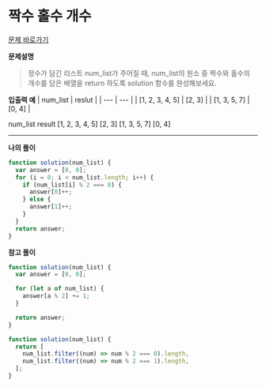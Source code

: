 # 짝수 홀수 개수

[문제 바로가기](https://school.programmers.co.kr/learn/courses/30/lessons/120824)

**문제설명**

> 정수가 담긴 리스트 num_list가 주어질 때, num_list의 원소 중 짝수와 홀수의 개수를 담은 배열을 return 하도록 solution 함수를 완성해보세요.

**입출력 예**
| num_list | reslut |
| --- | --- |
| [1, 2, 3, 4, 5] | [2, 3] |
| [1, 3, 5, 7] | [0, 4] |

num_list result
[1, 2, 3, 4, 5] [2, 3]
[1, 3, 5, 7] [0, 4]

---

**나의 풀이**

```javascript
function solution(num_list) {
  var answer = [0, 0];
  for (i = 0; i < num_list.length; i++) {
    if (num_list[i] % 2 === 0) {
      answer[0]++;
    } else {
      answer[1]++;
    }
  }
  return answer;
}
```

**참고 풀이**

```javascript
function solution(num_list) {
  var answer = [0, 0];

  for (let a of num_list) {
    answer[a % 2] += 1;
  }

  return answer;
}
```

```javascript
function solution(num_list) {
  return [
    num_list.filter((num) => num % 2 === 0).length,
    num_list.filter((num) => num % 2 === 1).length,
  ];
}
```
